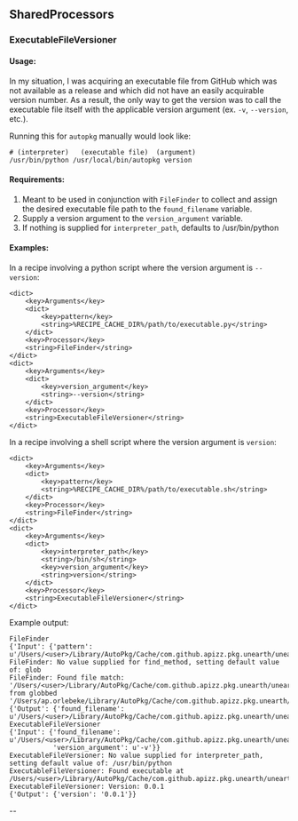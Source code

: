## SharedProcessors

### ExecutableFileVersioner

#### Usage:

In my situation, I was acquiring an executable file from GitHub which was not available as a release and which did not have an easily acquirable version number. As a result, the only way to get the version was to call the executable file itself with the applicable version argument (ex. `-v`, `--version`, etc.).

Running this for `autopkg` manually would look like:

```
# (interpreter)   (executable file)  (argument)
/usr/bin/python /usr/local/bin/autopkg version
```

#### Requirements:

1. Meant to be used in conjunction with `FileFinder` to collect and assign the desired executable file path to the `found_filename` variable.
2. Supply a version argument to the `version_argument` variable.
3. If nothing is supplied for `interpreter_path`, defaults to /usr/bin/python

#### Examples:

In a recipe involving a python script where the version argument is `--version`:

```
<dict>
    <key>Arguments</key>
    <dict>
        <key>pattern</key>
        <string>%RECIPE_CACHE_DIR%/path/to/executable.py</string>
    </dict>
    <key>Processor</key>
    <string>FileFinder</string>
</dict>
<dict>
    <key>Arguments</key>
    <dict>
        <key>version_argument</key>
        <string>--version</string>
    </dict>
    <key>Processor</key>
    <string>ExecutableFileVersioner</string>
</dict>
```

In a recipe involving a shell script where the version argument is `version`:

```
<dict>
    <key>Arguments</key>
    <dict>
        <key>pattern</key>
        <string>%RECIPE_CACHE_DIR%/path/to/executable.sh</string>
    </dict>
    <key>Processor</key>
    <string>FileFinder</string>
</dict>
<dict>
    <key>Arguments</key>
    <dict>
        <key>interpreter_path</key>
        <string>/bin/sh</string>
        <key>version_argument</key>
        <string>version</string>
    </dict>
    <key>Processor</key>
    <string>ExecutableFileVersioner</string>
</dict>
```

Example output:

```
FileFinder
{'Input': {'pattern': u'/Users/<user>/Library/AutoPkg/Cache/com.github.apizz.pkg.unearth/unearth/usr/local/bin/unearth/unearth'}}
FileFinder: No value supplied for find_method, setting default value of: glob
FileFinder: Found file match: '/Users/<user>/Library/AutoPkg/Cache/com.github.apizz.pkg.unearth/unearth/usr/local/bin/unearth/unearth' from globbed '/Users/ap.orlebeke/Library/AutoPkg/Cache/com.github.apizz.pkg.unearth/unearth/usr/local/bin/unearth/unearth'
{'Output': {'found_filename': u'/Users/<user>/Library/AutoPkg/Cache/com.github.apizz.pkg.unearth/unearth/usr/local/bin/unearth/unearth'}}
ExecutableFileVersioner
{'Input': {'found_filename': u'/Users/<user>/Library/AutoPkg/Cache/com.github.apizz.pkg.unearth/unearth/usr/local/bin/unearth/unearth',
           'version_argument': u'-v'}}
ExecutableFileVersioner: No value supplied for interpreter_path, setting default value of: /usr/bin/python
ExecutableFileVersioner: Found executable at /Users/<user>/Library/AutoPkg/Cache/com.github.apizz.pkg.unearth/unearth/usr/local/bin/unearth/unearth
ExecutableFileVersioner: Version: 0.0.1
{'Output': {'version': '0.0.1'}}
```

--